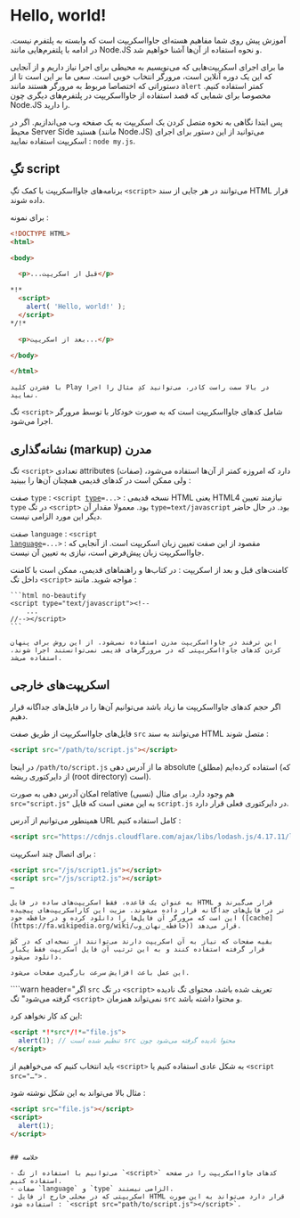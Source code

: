 # Hello, world!

آموزش پیش روی شما مفاهیم هسته‌ای جاوااسکریپت است که وابسته به پلتفرم نیست. در ادامه با پلتفرم‌هایی مانند Node.JS و نحوه استفاده از آن‌ها آشنا خواهیم شد.

ما برای اجرای اسکریپت‌هایی که می‌نویسیم به محیطی برای اجرا نیاز داریم و از آنجایی که این یک دوره آنلاین است، مرورگر انتخاب خوبی است. سعی ما بر این است تا از دستوراتی که اختصاصا مربوط به مرورگر هستند مانند `alert` کمتر استفاده کنیم. مخصوصا برای شمایی که قصد استفاده از جاوااسکریپت در پلتفرم‌های دیگری چون Node.JS را دارید.

پس ابتدا نگاهی به نحوه متصل کردن یک اسکریپت به یک صفحه وب می‌اندازیم. اگر در محیط Server Side هستید (مانند Node.JS) می‌توانید از این دستور برای اجرای اسکریپت استفاده نمایید : `node my.js`.

## تگِ script

برنامه‌های جاوااسکریپت با کمک تگِ `<script>` می‌توانند در هر جایی از سند HTML قرار داده شوند.

برای نمونه :   

```html run height=100
<!DOCTYPE HTML>
<html>

<body>

  <p>...قبل از اسکریپت</p>

*!*
  <script>
    alert( 'Hello, world!' );
  </script>
*/!*

  <p>بعد از اسکریپت...</p>

</body>

</html>
```

```online
با فشردن کلید Play در بالا سمت راست کادر، می‌توانید کدِ مثال را اجرا نمایید.
```

تگ `<script>` شامل کدهای جاوااسکریپت است که به صورت خودکار با توسط مرورگر اجرا می‌شود.


## نشانه‌گذاری (markup) مدرن

تگ `<script>` تعدادی attributes (صفات) دارد که امروزه کمتر از آن‌ها استفاده می‌شود، ولی ممکن است در کدهای قدیمی همچنان آن‌ها را ببینید :


صفت  `type` : <code>&lt;script <u>type</u>=...&gt;</code>
: نسخه قدیمی HTML یعنی HTML4 نیازمند تعیین `type` در تگ `<script>` بود. معمولا مقدار آن `type=text/javascript` بود. در حال حاضر دیگر این مورد الزامی نیست. 

صفت `language` : <code>&lt;script <u>language</u>=...&gt;</code>
: مقصود از این صفت تعیین زبان اسکریپت است. از آنجایی که جاوااسکریپت زبان پیش‌فرض است، نیازی به تعیین آن نیست.

کامنت‌های قبل و بعد از اسکریپت
: در کتاب‌ها و راهنماهای قدیمی، ممکن است با کامنت داخل تگ `<script>` مواجه شوید. مانند :

    ```html no-beautify
    <script type="text/javascript"><!--
        ...
    //--></script>
    ```

    این ترفند در جاوااسکریپت مدرن استفاده نمی‌شود. از این روش برای پنهان کردن کدهای جاوااسکریپتی که در مرورگرهای قدیمی نمی‌توانستند اجرا شوند، استفاده می‌شد. 


## اسکریپت‌‌های خارجی 

اگر حجم کدهای جاوااسکریپت ما زیاد باشد می‌توانیم آن‌ها را در فایل‌های جداگانه قرار دهیم.

فایل‌های جاوااسکریپت از طریق صفت `src` می‌توانند به سند HTML متصل شوند :

```html
<script src="/path/to/script.js"></script>
```

در اینجا `/path/to/script.js` ما از آدرس دهی absolute (مطلق) استفاده کرده‌ایم (که از دایرکتوری ریشه (root directory) است).

امکان آدرس دهی به صورت relative (نسبی) هم وجود دارد. برای مثال `src="script.js"` به این معنی است که فایل `script.js` در دایرکتوری فعلی قرار دارد.

همینطور می‌توانیم از آدرس URL کامل استفاده کنیم :

```html
<script src="https://cdnjs.cloudflare.com/ajax/libs/lodash.js/4.17.11/lodash.js"></script>
```

برای اتصال چند اسکریپت :

```html
<script src="/js/script1.js"></script>
<script src="/js/script2.js"></script>
…
```

```smart
به عنوان یک قاعده، فقط اسکریپت‌های ساده در فایل HTML قرار می‌گیرند و اسکریپت‌های پیچیده‎‌تر در فایل‌های جداگانه قرار داده می‌شوند. مزیت این کار این است که مرورگر آن فایل‌ها را دانلود کرده و در حافظه خود ([cache](https://fa.wikipedia.org/wiki/حافظه_نهان_وب)) قرار می‌دهد.

بقیه صفحات که نیاز به آن اسکریپت دارند می‌توانند از نسخه‌ای که در کَش قرار گرفته استفاده کنند و به این ترتیب آن فایل اسکریپت فقط یکبار دانلود می‌شود.

این عمل باعث افزایش سرعت بارگیری صفحات می‌شود.
```

````warn header="اگر `src` در تگ `<script>` تعریف شده باشد، محتوای تگ نادیده گرفته می‌شود"
تگ `<script>` نمی‌تواند همزمان `src` و محتوا داشته باشد.

این کد کار نخواهد کرد:

```html
<script *!*src*/!*="file.js">
  alert(1); // تنظیم شده است src محتوا نادیده گرفته می‌شود چون
</script>
```

باید انتخاب کنیم که می‌خواهیم از `<script>` به شکل عادی استفاده کنیم یا `<script src="…">` . 

مثال بالا می‌تواند به این شکل نوشته شود :

```html
<script src="file.js"></script>
<script>
  alert(1);
</script>
```
````

## خلاصه

- می‌توانیم با استفاده از تگ `<script>` کدهای جاوااسکریپت را در صفحه استفاده کنیم.
- صفات `language` و `type` الزامی نیستند.
- اسکریپتی که در محلی خارج از فایل HTML قرار دارد می‌تواند به این صورت استفاده شود : `<script src="path/to/script.js"></script>`.